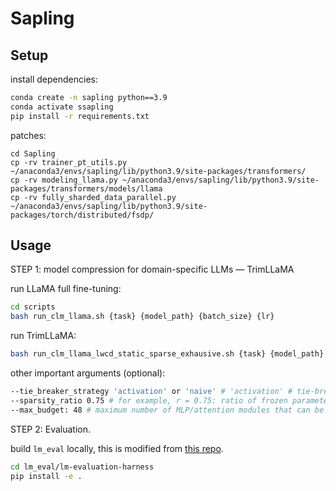 # Sapling

## Setup

install dependencies:

```bash
conda create -n sapling python==3.9
conda activate ssapling
pip install -r requirements.txt
```

patches:
```
cd Sapling
cp -rv trainer_pt_utils.py ~/anaconda3/envs/sapling/lib/python3.9/site-packages/transformers/
cp -rv modeling_llama.py ~/anaconda3/envs/sapling/lib/python3.9/site-packages/transformers/models/llama
cp -rv fully_sharded_data_parallel.py ~/anaconda3/envs/sapling/lib/python3.9/site-packages/torch/distributed/fsdp/
```

## Usage

STEP 1: model compression for domain-specific LLMs — TrimLLaMA

run LLaMA full fine-tuning:
```bash
cd scripts
bash run_clm_llama.sh {task} {model_path} {batch_size} {lr}
```

run TrimLLaMA:
```bash
bash run_clm_llama_lwcd_static_sparse_exhausive.sh {task} {model_path} {batch_size} {lr} {trial_number}
```

other important arguments (optional):
```bash
--tie_breaker_strategy 'activation' or 'naive' # 'activation' # tie-breaker strategy for layer dropping: naive that drops the one in the front or activation-based that drops the one with max activation norm.
--sparsity_ratio 0.75 # for example, r = 0.75: ratio of frozen parameters vs. trainable parameters.
--max_budget: 48 # maximum number of MLP/attention modules that can be removed before exiting.
```

STEP 2: Evaluation.

build `lm_eval` locally, this is modified from [this repo](https://github.com/EleutherAI/lm-evaluation-harness).
```bash
cd lm_eval/lm-evaluation-harness
pip install -e .
```

